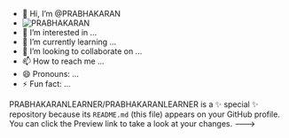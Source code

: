 - 👋 Hi, I’m @PRABHAKARAN
-  ![PRABHAKARAN]([/assets/images/tux.png](https://github.com/PRABHAKARANLEARNER/PRABHAKARANLEARNER/blob/main/WhatsApp%20Image%202025-05-04%20at%2011.34.35_56d7b016.jpg?raw=true))
- 👀 I’m interested in ...
- 🌱 I’m currently learning ...
- 💞️ I’m looking to collaborate on ...
- 📫 How to reach me ...
- 😄 Pronouns: ...
- ⚡ Fun fact: ...


PRABHAKARANLEARNER/PRABHAKARANLEARNER is a ✨ special ✨ repository because its `README.md` (this file) appears on your GitHub profile.
You can click the Preview link to take a look at your changes.
--->
